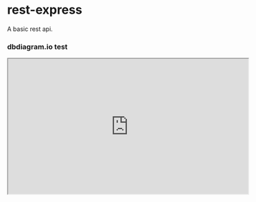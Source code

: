 # rest-express

A basic rest api.

### dbdiagram.io test
<iframe width="560" height="315" src='https://dbdiagram.io/embed/5df00737edf08a25543ef091'> </iframe>